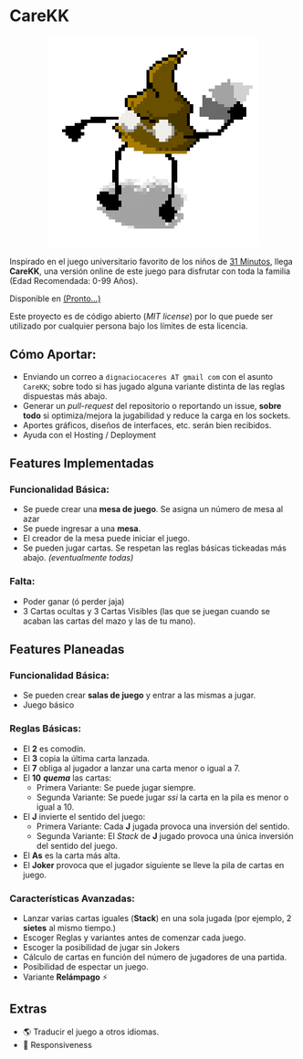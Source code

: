 # CareKK

<p align="center">
  <img src="https://raw.githubusercontent.com/dcaceresm/carekk/master/carekk-app/public/images/cacu.png">
</p>

Inspirado en el juego universitario favorito de los niños de [31 Minutos](https://es.wikipedia.org/wiki/31_minutos), llega **CareKK**, una versión online de este juego para disfrutar con toda la familia (Edad Recomendada: 0-99 Años).

Disponible en [(Pronto...)](https://###)

Este proyecto es de código abierto (*MIT license*) por lo que puede ser utilizado por cualquier persona bajo los límites de esta licencia.

## Cómo Aportar:
- Enviando un correo a `dignaciocaceres AT gmail com` con el asunto `CareKK`; sobre todo si has jugado alguna variante distinta de las reglas dispuestas más abajo. 
- Generar un *pull-request* del repositorio o reportando un issue, **sobre todo** si optimiza/mejora la jugabilidad y reduce la carga en los sockets.
- Aportes gráficos, diseños de interfaces, etc. serán bien recibidos.
- Ayuda con el Hosting / Deployment


## Features Implementadas

### Funcionalidad Básica:
- Se puede crear una **mesa de juego**. Se asigna un número de mesa al azar
- Se puede ingresar a una **mesa**.
- El creador de la mesa puede iniciar el juego.
- Se pueden jugar cartas. Se respetan las reglas básicas tickeadas más abajo. *(eventualmente todas)*

### Falta:
- Poder ganar (ó perder jaja)
- 3 Cartas ocultas y 3 Cartas Visibles (las que se juegan cuando se acaban las cartas del mazo y las de tu mano).





## Features Planeadas

### Funcionalidad Básica:
- Se pueden crear **salas de juego** y entrar a las mismas a jugar.
- Juego básico
    

### Reglas Básicas:
- El **2** es comodín.
- El **3** copia la última carta lanzada.
- El **7** obliga al jugador a lanzar una carta menor o igual a 7.
- El **10** ***quema*** las cartas:
    - Primera Variante: Se puede jugar siempre.
    - Segunda Variante: Se puede jugar *ssi* la carta en la pila es menor o igual a 10.
- El **J** invierte el sentido del juego:
    - Primera Variante: Cada **J** jugada provoca una inversión del sentido.
    - Segunda Variante: El *Stack* de **J** jugado provoca una única inversión del sentido del juego.
- El **As** es la carta más alta.
- El **Joker** provoca que el jugador siguiente se lleve la pila de cartas en juego.

### Características Avanzadas:
- Lanzar varias cartas iguales (**Stack**) en una sola jugada (por ejemplo, 2 **sietes** al mismo tiempo.)
- Escoger Reglas y variantes antes de comenzar cada juego.
- Escoger la posibilidad de jugar sin Jokers
- Cálculo de cartas en función del número de jugadores de una partida.
- Posibilidad de espectar un juego.
- Variante **Relámpago** ⚡


## Extras
- 🌎 Traducir el juego a otros idiomas. 
- 📱 Responsiveness 


